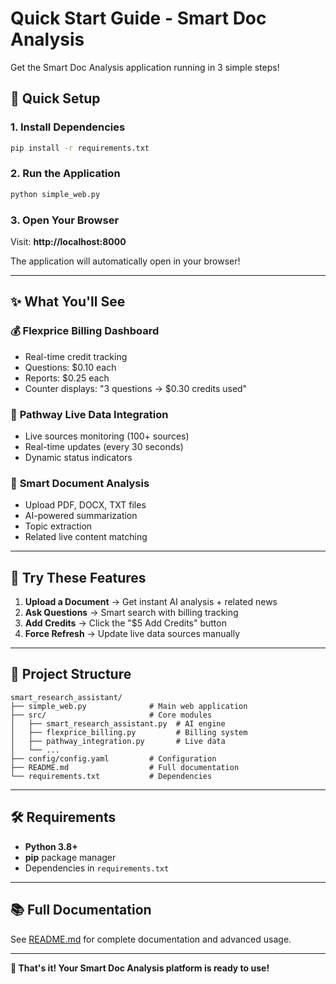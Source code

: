 # Quick Start Guide - Smart Doc Analysis

Get the Smart Doc Analysis application running in 3 simple steps!

## 🚀 Quick Setup

### 1. Install Dependencies
```bash
pip install -r requirements.txt
```

### 2. Run the Application
```bash
python simple_web.py
```

### 3. Open Your Browser
Visit: **http://localhost:8000**

The application will automatically open in your browser!

---

## ✨ What You'll See

### 💰 **Flexprice Billing Dashboard**
- Real-time credit tracking
- Questions: $0.10 each
- Reports: $0.25 each
- Counter displays: "3 questions → $0.30 credits used"

### 🔄 **Pathway Live Data Integration**
- Live sources monitoring (100+ sources)
- Real-time updates (every 30 seconds)
- Dynamic status indicators

### 📄 **Smart Document Analysis**
- Upload PDF, DOCX, TXT files
- AI-powered summarization
- Topic extraction
- Related live content matching

---

## 🎯 Try These Features

1. **Upload a Document** → Get instant AI analysis + related news
2. **Ask Questions** → Smart search with billing tracking
3. **Add Credits** → Click the "$5 Add Credits" button
4. **Force Refresh** → Update live data sources manually

---

## 📁 Project Structure

```
smart_research_assistant/
├── simple_web.py              # Main web application
├── src/                       # Core modules
│   ├── smart_research_assistant.py  # AI engine
│   ├── flexprice_billing.py         # Billing system
│   ├── pathway_integration.py       # Live data
│   └── ...
├── config/config.yaml         # Configuration
├── README.md                  # Full documentation
└── requirements.txt           # Dependencies
```

---

## 🛠 Requirements

- **Python 3.8+**
- **pip** package manager
- Dependencies in `requirements.txt`

---

## 📚 Full Documentation

See [README.md](README.md) for complete documentation and advanced usage.

---

**🎉 That's it! Your Smart Doc Analysis platform is ready to use!**